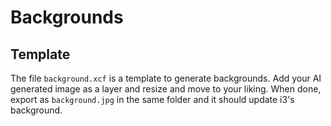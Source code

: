 # Backgrounds

## Template

The file `background.xcf` is a template to generate backgrounds. Add your AI generated image as a layer and resize and move to your liking. When done, export as `background.jpg` in the same folder and it should update i3's background.
